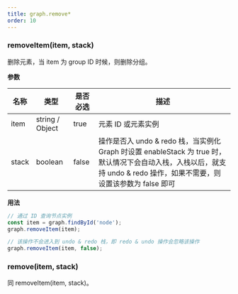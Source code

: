 ```yaml
---
title: graph.remove*
order: 10
---
```


### removeItem(item, stack)

删除元素，当 item 为 group ID 时候，则删除分组。

**参数**

| 名称 | 类型 | 是否必选 | 描述 |
| --- | --- | --- | --- |
| item | string / Object | true | 元素 ID 或元素实例 |
| stack | boolean | false | 操作是否入 undo & redo 栈，当实例化 Graph 时设置 enableStack 为 true 时，默认情况下会自动入栈，入栈以后，就支持 undo & redo 操作，如果不需要，则设置该参数为 false 即可 |

**用法**

```javascript
// 通过 ID 查询节点实例
const item = graph.findById('node');
graph.removeItem(item);

// 该操作不会进入到 undo & redo 栈，即 redo & undo 操作会忽略该操作
graph.removeItem(item, false);
```

### remove(item, stack)

同 removeItem(item, stack)。
